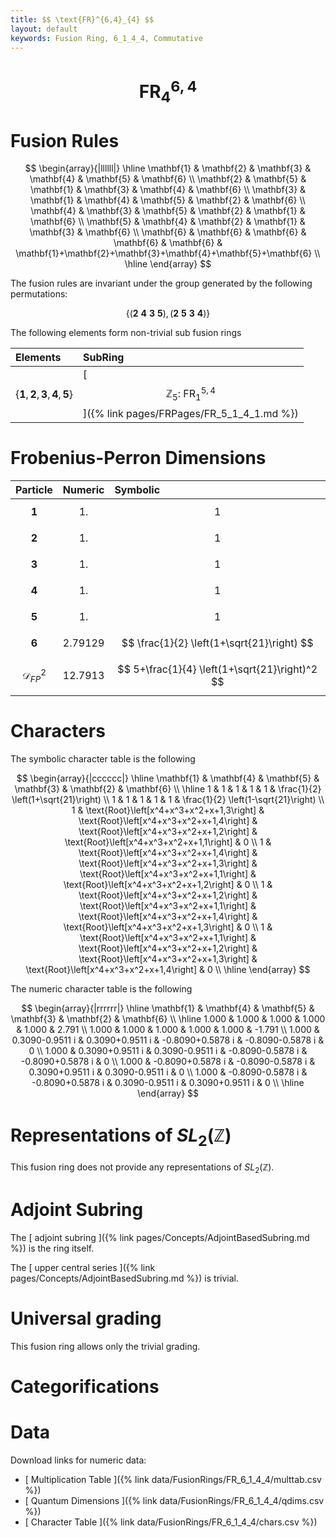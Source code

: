 ```yaml
---
title: $$ \text{FR}^{6,4}_{4} $$
layout: default
keywords: Fusion Ring, 6_1_4_4, Commutative
---
```

# $$ \text{FR}^{6,4}_{4} $$


# Fusion Rules

$$
\begin{array}{|llllll|}
\hline
 \mathbf{1} & \mathbf{2} & \mathbf{3} & \mathbf{4} & \mathbf{5} & \mathbf{6} \\
 \mathbf{2} & \mathbf{5} & \mathbf{1} & \mathbf{3} & \mathbf{4} & \mathbf{6} \\
 \mathbf{3} & \mathbf{1} & \mathbf{4} & \mathbf{5} & \mathbf{2} & \mathbf{6} \\
 \mathbf{4} & \mathbf{3} & \mathbf{5} & \mathbf{2} & \mathbf{1} & \mathbf{6} \\
 \mathbf{5} & \mathbf{4} & \mathbf{2} & \mathbf{1} & \mathbf{3} & \mathbf{6} \\
 \mathbf{6} & \mathbf{6} & \mathbf{6} & \mathbf{6} & \mathbf{6} & \mathbf{1}+\mathbf{2}+\mathbf{3}+\mathbf{4}+\mathbf{5}+\mathbf{6} \\
\hline
\end{array}
$$


The fusion rules are invariant under the group generated by the following permutations:

$$ \{(\mathbf{2} \  \mathbf{4} \  \mathbf{3} \  \mathbf{5}), (\mathbf{2} \  \mathbf{5} \  \mathbf{3} \  \mathbf{4})\} $$


The following elements form non-trivial sub fusion rings

| Elements | SubRing |
| :------ | :------ |
| $$ \{\mathbf{1},\mathbf{2},\mathbf{3},\mathbf{4},\mathbf{5}\} $$ | [ $$ \mathbb{Z}_5:\ \text{FR}^{5,4}_{1} $$ ]({% link pages/FRPages/FR_5_1_4_1.md %}) |

# Frobenius-Perron Dimensions

| Particle | Numeric | Symbolic |
| :------ | :------ | :------ |
| $$ \mathbf{1} $$ | $$ 1. $$ | $$ 1 $$ |
| $$ \mathbf{2} $$ | $$ 1. $$ | $$ 1 $$ |
| $$ \mathbf{3} $$ | $$ 1. $$ | $$ 1 $$ |
| $$ \mathbf{4} $$ | $$ 1. $$ | $$ 1 $$ |
| $$ \mathbf{5} $$ | $$ 1. $$ | $$ 1 $$ |
| $$ \mathbf{6} $$ | $$ 2.79129 $$ | $$ \frac{1}{2} \left(1+\sqrt{21}\right) $$ |
| $$ \mathcal{D}_{FP}^2 $$ | $$ 12.7913 $$ | $$ 5+\frac{1}{4} \left(1+\sqrt{21}\right)^2 $$ |

# Characters

The symbolic character table is the following

$$
\begin{array}{|cccccc|}
\hline
 \mathbf{1} & \mathbf{4} & \mathbf{5} & \mathbf{3} & \mathbf{2} & \mathbf{6} \\
\hline
 1 & 1 & 1 & 1 & 1 & \frac{1}{2} \left(1+\sqrt{21}\right) \\
 1 & 1 & 1 & 1 & 1 & \frac{1}{2} \left(1-\sqrt{21}\right) \\
 1 & \text{Root}\left[x^4+x^3+x^2+x+1,3\right] & \text{Root}\left[x^4+x^3+x^2+x+1,4\right] & \text{Root}\left[x^4+x^3+x^2+x+1,2\right] & \text{Root}\left[x^4+x^3+x^2+x+1,1\right] & 0 \\
 1 & \text{Root}\left[x^4+x^3+x^2+x+1,4\right] & \text{Root}\left[x^4+x^3+x^2+x+1,3\right] & \text{Root}\left[x^4+x^3+x^2+x+1,1\right] & \text{Root}\left[x^4+x^3+x^2+x+1,2\right] & 0 \\
 1 & \text{Root}\left[x^4+x^3+x^2+x+1,2\right] & \text{Root}\left[x^4+x^3+x^2+x+1,1\right] & \text{Root}\left[x^4+x^3+x^2+x+1,4\right] & \text{Root}\left[x^4+x^3+x^2+x+1,3\right] & 0 \\
 1 & \text{Root}\left[x^4+x^3+x^2+x+1,1\right] & \text{Root}\left[x^4+x^3+x^2+x+1,2\right] & \text{Root}\left[x^4+x^3+x^2+x+1,3\right] & \text{Root}\left[x^4+x^3+x^2+x+1,4\right] & 0 \\
\hline
\end{array}
$$

The numeric character table is the following

$$
\begin{array}{|rrrrrr|}
\hline
 \mathbf{1} & \mathbf{4} & \mathbf{5} & \mathbf{3} & \mathbf{2} & \mathbf{6} \\
\hline
 1.000 & 1.000 & 1.000 & 1.000 & 1.000 & 2.791 \\
 1.000 & 1.000 & 1.000 & 1.000 & 1.000 & -1.791 \\
 1.000 & 0.3090-0.9511 i & 0.3090+0.9511 i & -0.8090+0.5878 i & -0.8090-0.5878 i & 0 \\
 1.000 & 0.3090+0.9511 i & 0.3090-0.9511 i & -0.8090-0.5878 i & -0.8090+0.5878 i & 0 \\
 1.000 & -0.8090+0.5878 i & -0.8090-0.5878 i & 0.3090+0.9511 i & 0.3090-0.9511 i & 0 \\
 1.000 & -0.8090-0.5878 i & -0.8090+0.5878 i & 0.3090-0.9511 i & 0.3090+0.9511 i & 0 \\
\hline
\end{array}
$$

# Representations of $SL_2(\mathbb{Z})$

This fusion ring does not provide any representations of $SL_2(\mathbb{Z}).$

# Adjoint Subring

The [ adjoint subring ]({% link pages/Concepts/AdjointBasedSubring.md %}) is the ring itself.

The [ upper central series ]({% link pages/Concepts/AdjointBasedSubring.md %}) is trivial.

# Universal grading

This fusion ring allows only the trivial grading.

# Categorifications



# Data

Download links for numeric data:

* [ Multiplication Table ]({% link data/FusionRings/FR_6_1_4_4/multtab.csv %})
* [ Quantum Dimensions ]({% link data/FusionRings/FR_6_1_4_4/qdims.csv %})
* [ Character Table ]({% link data/FusionRings/FR_6_1_4_4/chars.csv %})